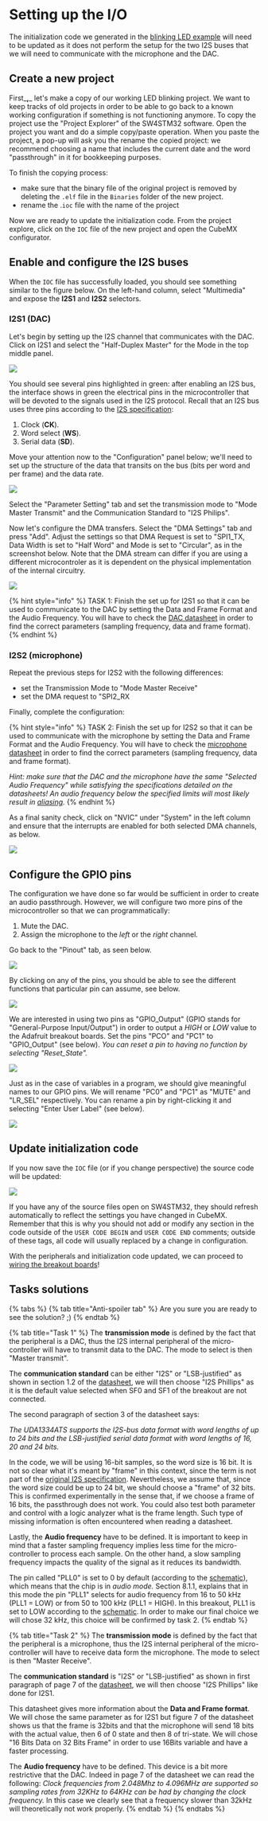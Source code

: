 # Setting up the I/O

The initialization code we generated in the [blinking LED example](../../microcontroller/test_project.md) will need to be updated as it does not perform the setup for the two I2S buses that we will need to communicate with the microphone and the DAC.

## Create a new project

First_**,**_ let's make a copy of our working LED blinking project. We want to keep tracks of old projects in order to be able to go back to a known working configuration if something is not functioning anymore. To copy the project use the "Project Explorer" of the SW4STM32 software. Open the project you want and do a simple copy/paste operation. When you paste the project, a pop-up will ask you the rename the copied project: we recommend choosing a name that includes the current date and the word "passthrough" in it for bookkeeping purposes. 

To finish the copying process:

* make sure that the binary file of the original project is removed by deleting the `.elf` file in the `Binaries` folder of the new project.
* rename the .`ioc` file with the name of the project

Now we are ready to update the initialization code. From the project explore, click on the `IOC` file of the new project and open the CubeMX configurator.

## Enable and configure the I2S buses <a id="i2s"></a>

When the `IOC` file has successfully loaded, you should see something similar to the figure below. On the left-hand column, select "Multimedia" and expose the **I2S1** and **I2S2** selectors.

### I2S1 \(DAC\)

Let's begin by setting up the I2S channel that communicates with the DAC. Click on I2S1 and select the "Half-Duplex Master" for the Mode in the top middle panel.

![](../../.gitbook/assets/screenshot-2019-09-25-at-17.51.49-1.png)

You should see several pins highlighted in green: after enabling an I2S bus, the interface shows in green the electrical pins in the microcontroller that will be devoted to the signals used in the I2S protocol. Recall that an I2S bus uses three pins according to the [I2S specification](https://www.sparkfun.com/datasheets/BreakoutBoards/I2SBUS.pdf):

1. Clock \(**CK**\).
2. Word select \(**WS**\).
3. Serial data \(**SD**\).

Move your attention now to the "Configuration" panel below; we'll need to set up the structure of the data that transits on the bus \(bits per word and per frame\) and the data rate.

![](../../.gitbook/assets/screenshot-2019-09-25-at-17.53.06.png)

Select the "Parameter Setting" tab and set the transmission mode to "Mode Master Transmit" and the Communication Standard to "I2S Philips".

Now let's configure the DMA transfers. Select the "DMA Settings" tab and press "Add". Adjust the settings so that DMA Request is set to "SPI1\_TX, Data Width is set to "Half Word" and Mode is set to "Circular", as in the screenshot below. Note that the DMA stream can differ if you are using a different microcontroler as it is dependent on the physical implementation of the internal circuitry.

![](../../.gitbook/assets/dma.jpg)

{% hint style="info" %}
TASK 1: Finish the set up for I2S1 so that it can be used to communicate to the DAC by setting the Data and Frame Format and the Audio Frequency. You will have to check the [DAC datasheet](https://www.nxp.com/docs/en/data-sheet/UDA1334ATS.pdf) in order to find the correct parameters \(sampling frequency, data and frame format\).
{% endhint %}

### I2S2 \(microphone\)

Repeat the previous steps for I2S2 with the following differences:

* set the Transmission Mode to "Mode Master Receive"
* set the DMA request to "SPI2\_RX

Finally, complete the configuration:

{% hint style="info" %}
TASK 2: Finish the set up for I2S2 so that it can be used to communicate with the microphone by setting the Data and Frame Format and the Audio Frequency. You will have to check the [microphone datasheet](https://cdn-shop.adafruit.com/product-files/3421/i2S+Datasheet.PDF) in order to find the correct parameters \(sampling frequency, data and frame format\).

_Hint: make sure that the DAC and the microphone have the same "Selected Audio Frequency" while satisfying the specifications detailed on the datasheets! An audio frequency below the specified limits will most likely result in_ [_aliasing_](http://www.dspguide.com/ch3/2.htm)_._
{% endhint %}

As a final sanity check, click on "NVIC" under "System"  in the left column and ensure that the interrupts are enabled for both selected DMA channels, as below.

![](../../.gitbook/assets/screenshot-2019-09-25-at-17.54.49-1.png)

## Configure the GPIO pins <a id="gpio"></a>

The configuration we have done so far would be sufficient in order to create an audio passthrough. However, we will configure two more pins of the microcontroller so that we can programmatically:

1. Mute the DAC.
2. Assign the microphone to the _left_ or the _right_ channel.

Go back to the "Pinout" tab, as seen below.

![](../../.gitbook/assets/firmware_1-1.png)

By clicking on any of the pins, you should be able to see the different functions that particular pin can assume, see below.

![](../../.gitbook/assets/firmware_2-2.png)

We are interested in using two pins as "GPIO\_Output" \(GPIO stands for "General-Purpose Input/Output"\) in order to output a _HIGH_ or _LOW_ value to the Adafruit breakout boards. Set the pins "PCO" and "PC1" to "GPIO\_Output" \(see below\). _You can reset a pin to having no function by selecting "Reset\_State"._

![](../../.gitbook/assets/firmware_3-2.png)

Just as in the case of variables in a program, we should give meaningful names to our GPIO pins. We will rename "PC0" and "PC1" as "MUTE" and "LR\_SEL" respectively. You can rename a pin by right-clicking it and selecting "Enter User Label" \(see below\).

![](../../.gitbook/assets/firmware_4-2.png)

## Update initialization code <a id="init_code"></a>

If you now save the `IOC` file \(or if you change perspective\) the source code will be updated:

![](../../.gitbook/assets/screenshot-2019-10-07-at-15.36.36-1.png)

If you have any of the source files open on SW4STM32, they should refresh automatically to reflect the settings you have changed in CubeMX. Remember that this is why you should not add or modify any section in the code outside of the `USER CODE BEGIN` and `USER CODE END` comments; outside of these tags, all code will usually replaced by a change in configuration.

With the peripherals and initialization code updated, we can proceed to [wiring the breakout boards](wiring.md)!

## Tasks solutions

{% tabs %}
{% tab title="Anti-spoiler tab" %}
Are you sure you are ready to see the solution? ;\)
{% endtab %}

{% tab title="Task 1" %}
The **transmission mode** is defined by the fact that the peripheral is a DAC, thus the I2S internal peripheral of the micro-controller will have to transmit data to the DAC. The mode to select is then "Master transmit".

The **communication standard** can be either "I2S" or "LSB-justified" as shown in section 1.2 of the [datasheet](https://www.nxp.com/docs/en/data-sheet/UDA1334ATS.pdf), we will then choose "I2S Phillips" as it is the default value selected when SF0 and SF1 of the breakout are not connected.

The second paragraph of section 3 of the datasheet says:   
  
_The UDA1334ATS supports the I2S-bus data format with word lengths of up to 24 bits and the LSB-justified serial data format with word lengths of 16, 20 and 24 bits._ 

In the code, we will be using 16-bit samples, so the word size is 16 bit. It is not so clear what it's meant by "frame" in this context, since the term is not part of the [original I2S specification](https://www.sparkfun.com/datasheets/BreakoutBoards/I2SBUS.pdf). Nevertheless, we assume that, since the word size could be up to 24 bit, we should choose a "frame" of 32 bits. This is confirmed experimentally in the sense that, if we choose a frame of 16 bits, the passthrough does not work. You could also test both parameter and control with a logic analyzer what is the frame length. Such type of missing information is often encountered when reading a datasheet.

Lastly, the **Audio frequency** have to be defined. It is important to keep in mind that a faster sampling frequency implies less time for the micro-controller to process each sample. On the other hand, a slow sampling frequency impacts the quality of the signal as it reduces its bandwidth.  
  
The pin called "PLL0" is set to 0 by default \(according to the [schematic](https://cdn-learn.adafruit.com/downloads/pdf/adafruit-i2s-stereo-decoder-uda1334a.pdf?timestamp=1570708179)\), which means that the chip is in _audio mode._ Section 8.1.1, explains that in this mode the pin "PLL1" selects for audio frequency from 16 to 50 kHz \(PLL1 = LOW\) or from 50 to 100 kHz \(PLL1 = HIGH\). In this breakout, PLL1 is set to LOW according to the [schematic](https://cdn-learn.adafruit.com/downloads/pdf/adafruit-i2s-stereo-decoder-uda1334a.pdf?timestamp=1570708179). In order to make our final choice we will chose 32 kHz, this choice will be confirmed by task 2.
{% endtab %}

{% tab title="Task 2" %}
The **transmission mode** is defined by the fact that the peripheral is a microphone, thus the I2S internal peripheral of the micro-controller will have to receive data form the microphone. The mode to select is then "Master Receive".

The **communication standard** is "I2S" or "LSB-justified" as shown in first paragraph of page 7 of the [datasheet](https://cdn-shop.adafruit.com/product-files/3421/i2S+Datasheet.PDF), we will then choose "I2S Phillips" like done for I2S1.

This datasheet gives more information about the **Data and Frame format**. We will chose the same parameter as for I2S1 but figure 7 of the datasheet shows us that the frame is 32bits and that the microphone will send 18 bits with the actual value, then 6 of 0 state and then 8 of tri-state. We will chose "16 Bits Data on 32 Bits Frame" in order to use 16Bits variable and have a faster processing.

The **Audio frequency** have to be defined. This device is a bit more restrictive that the DAC. Indeed in page 7 of the datasheet we can read the following: _Clock frequencies from 2.048Mhz to 4.096MHz are supported so sampling rates from 32KHz to 64KHz can be had by changing the clock frequency._ In this case we clearly see that a frequency slower than 32kHz will theoretically not work properly.
{% endtab %}
{% endtabs %}

